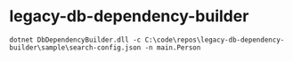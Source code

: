 # legacy-db-dependency-builder

```
dotnet DbDependencyBuilder.dll -c C:\code\repos\legacy-db-dependency-builder\sample\search-config.json -n main.Person
```
